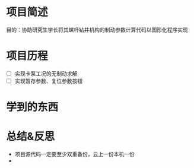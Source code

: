 # 项目简述
目的：协助研究生学长将其螺杆钻井机构的制动参数计算代码以图形化程序实现

# 项目历程

- [ ] 实现卡泵工况的无制动求解
- [ ] 实现暂存参数、复位参数按钮

# 学到的东西

# 总结&反思
- 项目源代码一定要至少双重备份，云上一份本机一份
- 
